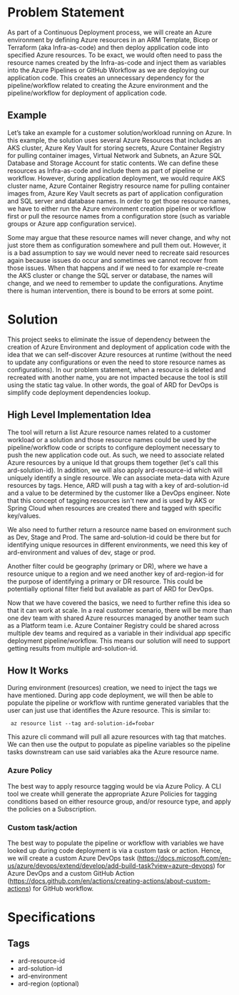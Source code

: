 # Problem Statement

As part of a Continuous Deployment process, we will create an Azure environment by defining Azure resources in an ARM Template, Bicep or Terraform (aka Infra-as-code) and then deploy application code into specified Azure resources. To be exact, we would often need to pass the resource names created by the Infra-as-code and inject them as variables into the Azure Pipelines or GitHub Workflow as we are deploying our application code. This creates an unnecessary dependency for the pipeline/workflow related to creating the Azure environment and the pipeline/workflow for deployment of application code.

## Example

Let’s take an example for a customer solution/workload running on Azure. In this example, the solution uses several Azure Resources that includes an AKS cluster, Azure Key Vault for storing secrets, Azure Container Registry for pulling container images, Virtual Network and Subnets, an Azure SQL Database and Storage Account for static contents. We can define these resources as Infra-as-code and include them as part of pipeline or workflow. However, during application deployment, we would require AKS cluster name, Azure Container Registry resource name for pulling container images from, Azure Key Vault secrets as part of application configuration and SQL server and database names. In order to get those resource names, we have to either run the Azure environment creation pipeline or workflow first or pull the resource names from a configuration store (such as variable groups or Azure app configuration service).

Some may argue that these resource names will never change, and why not just store them as configuration somewhere and pull them out. However, it is a bad assumption to say we would never need to recreate said resources again because issues do occur and sometimes we cannot recover from those issues. When that happens and if we need to for example re-create the AKS cluster or change the SQL server or database, the names will change, and we need to remember to update the configurations. Anytime there is human intervention, there is bound to be errors at some point. 

# Solution
This project seeks to eliminate the issue of dependency between the creation of Azure Environment and deployment of application code with the idea that we can self-discover Azure resources at runtime (without the need to update any configurations or even the need to store resource names as configurations). In our problem statement, when a resource is deleted and recreated with another name, you are not impacted because the tool is still using the static tag value. In other words, the goal of ARD for DevOps is simplify code deployment dependencies lookup. 

## High Level Implementation Idea
The tool will return a list Azure resource names related to a customer workload or a solution and those resource names could be used by the pipeline/workflow code or scripts to configure deployment necessary to push the new application code out. As such, we need to associate related Azure resources by a unique Id that groups them together (let's call this ard-solution-id). In addition, we will also apply ard-resource-id which will uniquely identify a single resource. We can associate meta-data with Azure resources by tags. Hence, ARD will push a tag with a key of ard-solution-id and a value to be determined by the customer like a DevOps engineer. Note that this concept of tagging resources isn't new and is used by AKS or Spring Cloud when resources are created there and tagged with specific key/values.

We also need to further return a resource name based on environment such as Dev, Stage and Prod. The same ard-solution-id could be there  but for identifying unique resources in different environments, we need this key of ard-environment and values of dev, stage or prod. 

Another filter could be geography (primary or DR), where we have a resource unique to a region and we need another key of ard-region-id for the purpose of identifying a primary or DR resource. This could be potentially optional filter field but available as part of ARD for DevOps.

Now that we have covered the basics, we need to further refine this idea so that it can work at scale. In a real customer scenario, there will be more than one dev team with shared Azure resources managed by another team such as a Platform team i.e. Azure Container Registry could be shared across multiple dev teams and required as a variable in their individual app specific deployment pipeline/workflow. This means our solution will need to support getting results from multiple ard-solution-id.

## How It Works
During environment (resources) creation, we need to inject the tags we have mentioned. During app code deployment, we will then be able to populate the pipeline or workflow with runtime generated variables that the user can just use that identifies the Azure resource. This is similar to: 

```  az resource list --tag ard-solution-id=foobar ```

This azure cli command will pull all azure resources with tag that matches. We can then use the output to populate as pipeline variables so the pipeline tasks downstream can use said variables aka the Azure resource name.

### Azure Policy

The best way to apply resource tagging would be via Azure Policy. A CLI tool we create whill generate the appropriate Azure Policies for tagging conditions based on either resource group, and/or resource type, and apply the policies on a Subscription. 

### Custom task/action

The best way to populate the pipeline or workflow with variables we have looked up during code deployment is via a custom task or action. Hence, we will create a custom Azure DevOps task (https://docs.microsoft.com/en-us/azure/devops/extend/develop/add-build-task?view=azure-devops) for Azure DevOps and a custom GitHub Action (https://docs.github.com/en/actions/creating-actions/about-custom-actions) for GitHub workflow. 

# Specifications

## Tags
* ard-resource-id
* ard-solution-id
* ard-environment
* ard-region (optional)
